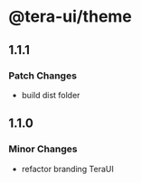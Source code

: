 # @tera-ui/theme

## 1.1.1

### Patch Changes

- build dist folder

## 1.1.0

### Minor Changes

- refactor branding TeraUI
